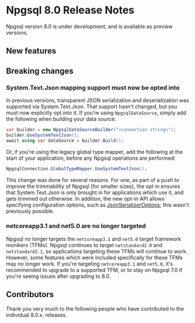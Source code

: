 # Npgsql 8.0 Release Notes

Npgsql version 8.0 is under development, and is available as preview versions.

## New features

## Breaking changes

### System.Text.Json mapping support must now be opted into

In previous versions, transparent JSON serialization and deserialization was supported via System.Text.Json. That support hasn't changed, but you must now explicitly opt into it. If you're using `NpgsqlDataSource`, simply add the following when building your data source:

```c#
var builder = new NpgsqlDataSourceBuilder("<connection string>");
builder.UseSystemTextJson();
await using var dataSource = builder.Build();
```

Or, if you're using the legacy global type mapper, add the following at the start of your application, before any Npgsql operations are performed:

```c#
NpgsqlConnection.GlobalTypeMapper.UseSystemTextJson();
```

This change was done for several reasons. For one, as part of a push to improve the trimmability of Npgsql (for smaller sizes), the opt in ensures that System.Text.Json is only brought in for applications which use it, and gets trimmed out otherwise. In addition, the new opt-in API allows specifying configuration options, such as [JsonSerializerOptions](https://learn.microsoft.com/dotnet/api/system.text.json.jsonserializeroptions); this wasn't previously possible.

### netcoreapp3.1 and net5.0 are no longer targeted

Npgsql no longer targets the `netcoreapp3.1` and `net5.0` target framework monikers (TFMs). Npgsql continues to target `netstandard2.0` and `netstandard2.1`, so applications targeting these TFMs will continue to work. However, some features which were included specifically for these TFMs may no longer work. If you're targeting `netcoreapp3.1` and `net5.0`, it's recommended to upgrade to a supported TFM, or to stay on Npgsql 7.0 if you're seeing issues after upgrading to 8.0.

## Contributors

Thank you very much to the following people who have contributed to the individual 8.0.x. releases.
